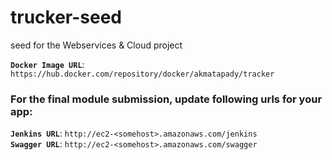 # trucker-seed
seed for the Webservices & Cloud project

**`Docker Image URL`**: `https://hub.docker.com/repository/docker/akmatapady/tracker` 

### For the final module submission, update following urls for your app:
**`Jenkins URL`**: `http://ec2-<somehost>.amazonaws.com/jenkins`    
**`Swagger URL`**: `http://ec2-<somehost>.amazonaws.com/swagger`